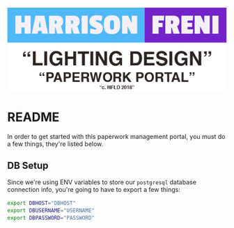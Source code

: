 <p align="center">
  <img src=https://www.github.com/hfreni/HFLD-Paperwork-DB/raw/master/documentation/img/HFLD-PMP@3x.png/>
</p>


# README

In order to get started with this paperwork management portal, you must do a few things, they're listed below.

## DB Setup

Since we're using ENV variables to store our ```postgresql``` database connection info, you're going to have to export a few things:

```bash
export DBHOST="DBHOST"
export DBUSERNAME="USERNAME"
export DBPASSWORD="PASSWORD"
```
